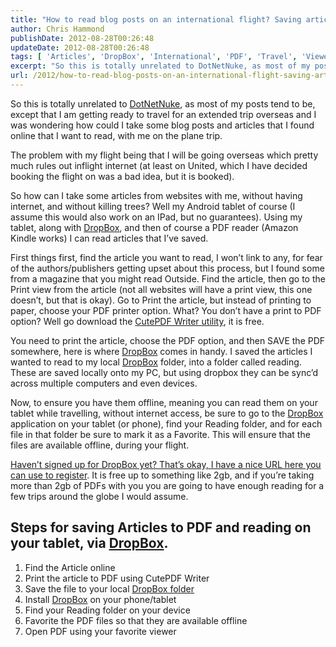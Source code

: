 ```yaml
---
title: "How to read blog posts on an international flight? Saving articles and blogs with DropBox and PDFs"
author: Chris Hammond
publishDate: 2012-08-28T00:26:48
updateDate: 2012-08-28T00:26:48
tags: [ 'Articles', 'DropBox', 'International', 'PDF', 'Travel', 'Viewer' ]
excerpt: "So this is totally unrelated to DotNetNuke, as most of my posts tend to be, except that I am getting ready to travel for an extended trip overseas and I was wondering how could I take some blog posts and articles that I found online that I want to read, with me on the plane trip.  The problem with my flight being that I will be going overseas which pretty much rules out inflight internet (at least on United, which I have decided booking the flight on was a bad idea, but it is booked).  So how can I take some articles from websites with me, without having internet, and without killing trees? Well my Android tablet of course (I assume this would also work on an IPad, but no guarantees). Using my tablet, along with DropBox, and then of course a PDF reader (Amazon Kindle works) I can read articles that I’ve saved. "
url: /2012/how-to-read-blog-posts-on-an-international-flight-saving-articles-and-blogs-with-dropbox-and-pdfs  # Use the generated URL with year
---
```

<p>So this is totally unrelated to <a href="https://www.dotnetnuke.com" target="_blank">DotNetNuke</a>, as most of my posts tend to be, except that I am getting ready to travel for an extended trip overseas and I was wondering how could I take some blog posts and articles that I found online that I want to read, with me on the plane trip.</p>  <p>The problem with my flight being that I will be going overseas which pretty much rules out inflight internet (at least on United, which I have decided booking the flight on was a bad idea, but it is booked).</p>  <p>So how can I take some articles from websites with me, without having internet, and without killing trees? Well my Android tablet of course (I assume this would also work on an IPad, but no guarantees). Using my tablet, along with <a href="https://db.tt/7Jda7qEl" target="_blank">DropBox</a>, and then of course a PDF reader (Amazon Kindle works) I can read articles that I’ve saved.</p>  <p>First things first, find the article you want to read, I won’t link to any, for fear of the authors/publishers getting upset about this process, but I found some from a magazine that you might read Outside. Find the article, then go to the Print view from the article (not all websites will have a print view, this one doesn’t, but that is okay). Go to Print the article, but instead of printing to paper, choose your PDF printer option. What? You don’t have a print to PDF option? Well go download the <a href="https://www.cutepdf.com/products/cutepdf/writer.asp" target="_blank">CutePDF Writer utility</a>, it is free.</p>  <p align="left">You need to print the article, choose the PDF option, and then SAVE the PDF somewhere, here is where <a href="https://db.tt/7Jda7qEl" target="_blank">DropBox</a> comes in handy. I saved the articles I wanted to read to my local <a href="https://db.tt/7Jda7qEl" target="_blank">DropBox</a> folder, into a folder called reading. These are saved locally onto my PC, but using dropbox they can be sync’d across multiple computers and even devices.</p>  <p align="left">Now, to ensure you have them offline, meaning you can read them on your tablet while travelling, without internet access, be sure to go to the <a href="https://db.tt/7Jda7qEl" target="_blank">DropBox</a> application on your tablet (or phone), find your Reading folder, and for each file in that folder be sure to mark it as a Favorite. This will ensure that the files are available offline, during your flight.</p>  <p align="left"><a href="https://db.tt/7Jda7qEl" target="_blank">Haven’t signed up for DropBox yet? That’s okay, I have a nice URL here you can use to register</a>. It is free up to something like 2gb, and if you’re taking more than 2gb of PDFs with you you are going to have enough reading for a few trips around the globe I would assume.</p>  <h2 align="left">Steps for saving Articles to PDF and reading on your tablet, via <a href="https://db.tt/7Jda7qEl" target="_blank">DropBox</a>.</h2>  <ol>   <li>     <div align="left">Find the Article online</div>   </li>    <li>     <div align="left">Print the article to PDF using CutePDF Writer</div>   </li>    <li>     <div align="left">Save the file to your local <a href="https://db.tt/7Jda7qEl" target="_blank">DropBox folder</a></div>   </li>    <li>     <div align="left">Install <a href="https://db.tt/7Jda7qEl" target="_blank">DropBox</a> on your phone/tablet</div>   </li>    <li>     <div align="left">Find your Reading folder on your device</div>   </li>    <li>     <div align="left">Favorite the PDF files so that they are available offline</div>   </li>    <li>     <div align="left">Open PDF using your favorite viewer</div>   </li> </ol>
